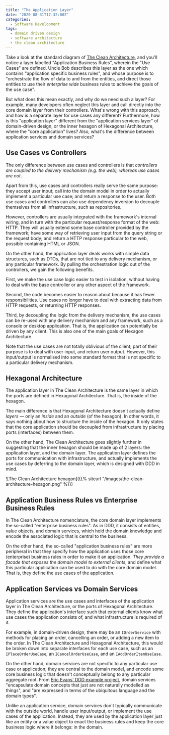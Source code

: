 ```yaml
---
title: "The Application Layer"
date: "2020-08-31T17:32:00Z"
categories:
  - Software Development
tags:
  - domain driven design
  - software architecture
  - the clean architecture
---
```


Take a look at the standard diagram of [The Clean Architecture](http://blog.cleancoder.com/uncle-bob/2012/08/13/the-clean-architecture.html), and you'll notice a layer labelled "Application Business Rules", wherein the "Use Cases" are defined. Uncle Bob describes this layer as the one which contains "application specific business rules", and whose purpose is to "orchestrate the flow of data to and from the entities, and direct those entities to use their _enterprise wide_ business rules to achieve the goals of the use case".

But what does this mean exactly, and why do we need such a layer? For example, many developers often neglect this layer and call directly into the core domain layer from their controllers. What's wrong with this approach, and how is a separate layer for use cases any different? Furthermore, how is this "application layer" different from the "application services layer" of domain-driven design, or the inner hexagon of Hexagonal Architecture, where the "core application" lives? Also, what's the difference between application services and domain services?

## Use Cases vs Controllers

The only difference between use cases and controllers is that _controllers are coupled to the delivery mechanism (e.g. the web), whereas use cases are not_.

Apart from this, use cases and controllers really serve the same purpose: they accept user input; call into the domain model in order to actually implement a particular use case; and return a response to the user. Both use cases and controllers can also use dependency inversion to decouple themselves from all infrastructure, such as repositories.

However, controllers are usually integrated with the framework's internal wiring, and in turn with the particular request/response format of the web: HTTP. They will usually extend some base controller provided by the framework; have some way of retrieving user input from the query string or the request body; and return a HTTP response particular to the web, possible containing HTML or JSON.

On the other hand, the application layer deals works with simple data structures, such as DTOs, that are not tied to any delivery mechanism, or any particular framework. By pulling the orchestration logic out of the controllers, we gain the following benefits.

First, we make the use case logic easier to test in isolation, without having to deal with the base controller or any other aspect of the framework.

Second, the code becomes easier to reason about because it has fewer responsibilities. Use cases no longer have to deal with extracting data from HTTP requests, or returning HTTP responses.

Third, by decoupling the logic from the delivery mechanism, the use cases can be re-used with any delivery mechanism and any framework, such as a console or desktop application. That is, the application can potentially be driven by any client. This is also one of the main goals of Hexagon Architecture.

Note that the use cases are not totally oblivious of the client; part of their purpose is to deal with user input, and return user output. However, this input/output is normalised into some standard format that is not specific to a particular delivery mechanism.

## Hexagonal Architecture

The application layer in The Clean Architecture is the same layer in which the ports are defined in Hexagonal Architecture. That is, the inside of the hexagon.

The main difference is that Hexagonal Architecture doesn't actually define _layers_ — only an _inside_ and an _outside_ (of the hexagon). In other words, it says nothing about how to structure the inside of the hexagon. It only states that the core application should be decoupled from infrastructure by placing ports (interfaces) between them.

On the other hand, The Clean Architecture goes slightly further in suggesting that the inner hexagon should be made up of 2 layers: the application layer, and the domain layer. The application layer defines the ports for communication with infrastructure, and actually implements the use cases by deferring to the domain layer, which is designed with DDD in mind.

![The Clean Architecture hexagon]({{% siteurl "/images/the-clean-architecture-hexagon.png" %}})

## Application Business Rules vs Enterprise Business Rules

In The Clean Architecture nomenclature, the core domain layer implements the so-called "enterprise business rules". As in DDD, it consists of entities, value objects, and domain services, which hold the domain knowledge and encode the associated logic that is central to the business.

On the other hand, the so-called "application business rules" are more peripheral in that they specify how the application uses those core (enterprise) business rules in order to make it an application. _They provide a facade that exposes the domain model to external clients_, and define what this particular application can be used to do with the core domain model. That is, they define the use cases of the application.

## Application Services vs Domain Services

Application services are the use cases and interfaces of the application layer in The Clean Architecture, or the ports of Hexagonal Architecture. They define the application's interface such that external clients know what use cases the application consists of, and what infrastructure is required of it.

For example, in domain-driven design, there may be an `IOrderService` with methods for placing an order, cancelling an order, or adding a new item to the order. In The Clean Architecture and Hexagonal Architecture, this would be broken down into separate interfaces for each use case, such as an `IPlaceOrderUseCase`, an `ICancelOrderUseCase`, and an `IAddOrderItemUseCase`.

On the other hand, domain services are not specific to any particular use case or application; they are central to the domain model, and encode some core business logic that doesn't conceptually belong to any particular aggregate root. From [Eric Evans' DDD example project](http://dddsample.sourceforge.net/characterization.html), domain services "encapsulate domain concepts that just are not naturally modelled as things", and "are expressed in terms of the ubiquitous language and the domain types".

Unlike an application service, domain services don't typically communicate with the outside world, handle user input/output, or implement the use cases of the application. Instead, they are used by the application layer just like an entity or a value object to enact the business rules and keep the core business logic where it belongs: in the domain.

